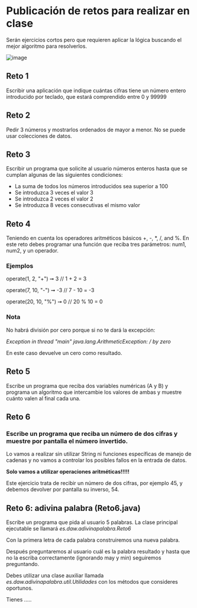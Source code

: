 # Publicación de retos para realizar en clase
Serán ejercicios cortos pero que requieren aplicar la lógica buscando el mejor algoritmo para resolverlos.

![image](https://user-images.githubusercontent.com/91023374/193073112-3148325f-674b-4bed-89b8-e15d72180fd6.png)


## Reto 1
Escribir una aplicación que indique cuántas cifras tiene un número entero introducido por teclado, que estará comprendido entre 0 y 99999

## Reto 2
Pedir 3 números y mostrarlos ordenados de mayor a menor.
No se puede usar colecciones de datos.


## Reto 3 

Escribir un programa que solicite al usuario números enteros hasta que se cumplan algunas de las siguientes condiciones:

- La suma de todos los números introducidos sea superior a 100
- Se introduzca 3 veces el valor 3
- Se introduzca 2 veces el valor 2
- Se introduzca 8 veces consecutivas el mismo valor

## Reto 4
Teniendo en cuenta los operadores aritméticos básicos +, -, *, /, and %. 
En este reto debes programar una función que reciba tres parámetros: num1, num2, y un operador.

### Ejemplos

operate(1, 2, "+") ➞ 3
// 1 + 2 = 3

operate(7, 10, "-") ➞ -3
// 7 - 10 = -3

operate(20, 10, "%") ➞ 0
// 20 % 10 = 0

### Nota

No habrá división por cero porque si no te dará la excepción:

*Exception in thread "main" java.lang.ArithmeticException: / by zero*

En este caso devuelve un cero como resultado.

## Reto 5

Escribe un programa que reciba dos variables numéricas (A y B) y programa un algoritmo que intercambie los valores de ambas y muestre cuánto valen al final cada una.

## Reto 6

### Escribe un programa que reciba un número de dos cifras y muestre por pantalla el número invertido.

Lo vamos a realizar sin utilizar String ni funciones específicas de manejo de cadenas y no vamos a controlar los posibles fallos en la entrada de datos.

**Solo vamos a utilizar operaciones aritméticas!!!!!**

Este ejercicio trata de recibir un número de dos cifras, por ejemplo 45, y debemos devolver por pantalla su inverso, 54.

## Reto 6: adivina palabra (Reto6.java)

Escribe un programa que pida al usuario 5 palabras. La clase principal ejecutable se llamará *es.daw.adivinapalabra.Reto6*

Con la primera letra de cada palabra construiremos una nueva palabra.

Después preguntaremos al usuario cuál es la palabra resultado y hasta que no la escriba correctamente (ignorando may y min) seguiremos preguntando.

Debes utilizar una clase auxiliar llamada *es.daw.adivinapalabra.util.Utilidades* con los métodos que consideres oportunos.

Tienes .....
 
 
